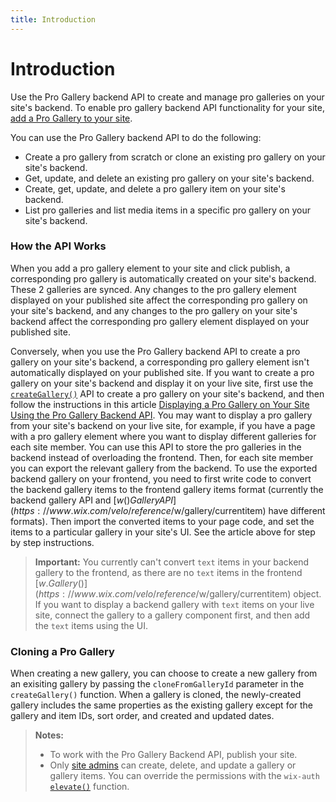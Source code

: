 ```yaml
---
title: Introduction
---
```


# Introduction

Use the Pro Gallery backend API to create and manage pro galleries on your site's backend. To enable pro gallery backend API functionality for your site, [add a Pro Gallery to your site](https://support.wix.com/en/article/wix-pro-gallery-adding-and-setting-up-your-gallery). 


You can use the Pro Gallery backend API to do the following:

+ Create a pro gallery from scratch or clone an existing pro gallery on your site's backend.
+ Get, update, and delete an existing pro gallery on your site's backend.
+ Create, get, update, and delete a pro gallery item on your site's backend. 
+ List pro galleries and list media items in a specific pro gallery on your site's backend. 


### How the API Works

When you add a pro gallery element to your site and click publish, a corresponding pro gallery is automatically created on your site's backend. These 2 galleries are synced. Any changes to the pro gallery element displayed on your published site affect the corresponding pro gallery on your site's backend, and any changes to the pro gallery on your site's backend affect the corresponding pro gallery element displayed on your published site. 

Conversely, when you use the Pro Gallery backend API to create a pro gallery on your site's backend, a corresponding pro gallery element isn't automatically displayed on your published site. If you want to create a pro gallery on your site's backend and display it on your live site, first use the [`createGallery()`](https://www.wix.com/velo/reference/wix-pro-gallery-backend/progallery/creategallery) API to create a pro gallery on your site's backend, and then follow the instructions in this article [Displaying a Pro Gallery on Your Site Using the Pro Gallery Backend API](https://support.wix.com/en/article/velo-tutorial-displaying-a-pro-gallery-on-your-site-using-the-pro-gallery-backend-api). You may want to display a pro gallery from your site's backend on your live site, for example, if you have a page with a pro gallery element where you want to display different galleries for each site member. You can use this API to store the pro galleries in the backend instead of overloading the frontend. Then, for each site member you can export the relevant gallery from the backend. To use the exported backend gallery on your frontend, you need to first write code to convert the backend gallery items to the frontend gallery items format (currently the backend gallery API and [$w() Gallery API](https://www.wix.com/velo/reference/$w/gallery/currentitem) have different formats). Then import the converted items to your page code, and set the items to a particular gallery in your site's UI. See the article above for step by step instructions.

<blockquote class="important">

__Important:__
You currently can't convert `text` items in your backend gallery to the frontend, as there are no `text` items in the frontend [$w.Gallery()](https://www.wix.com/velo/reference/$w/gallery/currentitem) object. If you want to display a backend gallery with `text` items on your live site, connect the gallery to a gallery component first, and then add the `text` items using the UI. 

</blockquote>

### Cloning a Pro Gallery
When creating a new gallery, you can choose to create a new gallery from an exisiting gallery by passing the `cloneFromGalleryId` parameter in the `createGallery()` function. When a gallery is cloned, the newly-created gallery includes the same properties as the existing gallery except for the gallery and item IDs, sort order, and created and updated dates.


>**Notes:** 
> + To work with the Pro Gallery Backend API, publish your site. 
> + Only [site admins](https://support.wix.com/en/article/roles-permissions-overview) can create, delete, and update a gallery or gallery items. You can override the permissions with the `wix-auth` [`elevate()`](https://www.wix.com/velo/reference/wix-auth/elevate) function.

